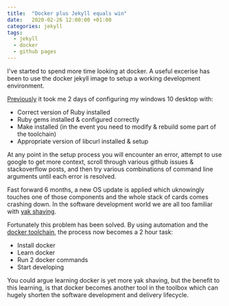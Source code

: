 ```yaml
---
title:  "Docker plus Jekyll equals win"
date:   2020-02-26 12:00:00 +01:00
categories: jekyll
tags: 
  - jekyll
  - docker
  - github pages
---
```

I've started to spend more time looking at docker. A useful excerise has been to use the docker jekyll image to setup a working development environment. 

[Previously](/post/2018-02-25-down-the-rabbit-hole) it took me 2 days of configuring my windows 10 desktop with:
* Correct version of Ruby installed
* Ruby gems installed & configured correctly
* Make installed (in the event you need to modify & rebuild some part of the toolchain)
* Appropriate version of libcurl installed & setup

At any point in the setup process you will encounter an error, attempt to use google to get more context, scroll through various github issues & stackoverflow posts, and then try various combinations of command line arguments until each error is resolved.

Fast forward 6 months, a new OS update is applied which uknowingly touches one of those components and the whole stack of cards comes crashing down. In the software development world we are all too familiar with [yak shaving](https://en.wiktionary.org/wiki/yak_shaving). 

Fortunately this problem has been solved. By using automation and the [docker toolchain](https://ddewaele.github.io/running-jekyll-in-docker/), the process now becomes a 2 hour task:
* Install docker
* Learn docker
* Run 2 docker commands
* Start developing

You could argue learning docker is yet more yak shaving, but the benefit to this learning, is that docker becomes another tool in the toolbox which can hugely shorten the software development and delivery lifecycle. 